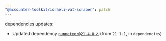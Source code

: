 ```yaml
---
"@accounter-toolkit/israeli-vat-scraper": patch
---
```

dependencies updates:
  - Updated dependency [`puppeteer@21.4.0` ↗︎](https://www.npmjs.com/package/puppeteer/v/21.4.0) (from `21.1.1`, in `dependencies`)
